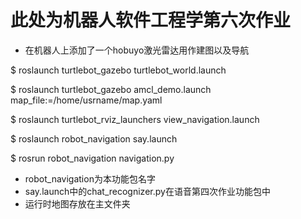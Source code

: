 # 此处为机器人软件工程学第六次作业
- 在机器人上添加了一个hobuyo激光雷达用作建图以及导航

$ roslaunch turtlebot_gazebo turtlebot_world.launch

$ roslaunch turtlebot_gazebo amcl_demo.launch map_file:=/home/usrname/map.yaml

$ roslaunch turtlebot_rviz_launchers view_navigation.launch

$ roslaunch robot_navigation say.launch

$ rosrun robot_navigation navigation.py

- robot_navigation为本功能包名字
- say.launch中的chat_recognizer.py在语音第四次作业功能包中
- 运行时地图存放在主文件夹
